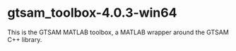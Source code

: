 # gtsam_toolbox-4.0.3-win64
This is the GTSAM MATLAB toolbox, a MATLAB wrapper around the GTSAM C++ library.
